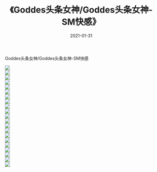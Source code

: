 ﻿---
layout: post
title:  《Goddes头条女神/Goddes头条女神-SM快感》
date:   2021-01-31
img: http://pic.660000.xyz/1:/网络美图/2021/Goddes头条女神/Goddes头条女神-SM快感/000.jpg
categories: [美女, 清纯, 唯美]
---

Goddes头条女神/Goddes头条女神-SM快感

 ![](http://pic.660000.xyz/1:/网络美图/2021/Goddes头条女神/Goddes头条女神-SM快感/001.jpg) <br>![](http://pic.660000.xyz/1:/网络美图/2021/Goddes头条女神/Goddes头条女神-SM快感/002.jpg) <br>![](http://pic.660000.xyz/1:/网络美图/2021/Goddes头条女神/Goddes头条女神-SM快感/003.jpg) <br>![](http://pic.660000.xyz/1:/网络美图/2021/Goddes头条女神/Goddes头条女神-SM快感/004.jpg) <br>![](http://pic.660000.xyz/1:/网络美图/2021/Goddes头条女神/Goddes头条女神-SM快感/005.jpg) <br>![](http://pic.660000.xyz/1:/网络美图/2021/Goddes头条女神/Goddes头条女神-SM快感/006.jpg) <br>![](http://pic.660000.xyz/1:/网络美图/2021/Goddes头条女神/Goddes头条女神-SM快感/007.jpg) <br>![](http://pic.660000.xyz/1:/网络美图/2021/Goddes头条女神/Goddes头条女神-SM快感/008.jpg) <br>![](http://pic.660000.xyz/1:/网络美图/2021/Goddes头条女神/Goddes头条女神-SM快感/009.jpg) <br>![](http://pic.660000.xyz/1:/网络美图/2021/Goddes头条女神/Goddes头条女神-SM快感/010.jpg) <br>![](http://pic.660000.xyz/1:/网络美图/2021/Goddes头条女神/Goddes头条女神-SM快感/011.jpg) <br>![](http://pic.660000.xyz/1:/网络美图/2021/Goddes头条女神/Goddes头条女神-SM快感/012.jpg) <br>![](http://pic.660000.xyz/1:/网络美图/2021/Goddes头条女神/Goddes头条女神-SM快感/013.jpg) <br>![](http://pic.660000.xyz/1:/网络美图/2021/Goddes头条女神/Goddes头条女神-SM快感/014.jpg) <br>![](http://pic.660000.xyz/1:/网络美图/2021/Goddes头条女神/Goddes头条女神-SM快感/015.jpg) <br>![](http://pic.660000.xyz/1:/网络美图/2021/Goddes头条女神/Goddes头条女神-SM快感/016.jpg) <br>![](http://pic.660000.xyz/1:/网络美图/2021/Goddes头条女神/Goddes头条女神-SM快感/017.jpg) <br>![](http://pic.660000.xyz/1:/网络美图/2021/Goddes头条女神/Goddes头条女神-SM快感/018.jpg) <br>![](http://pic.660000.xyz/1:/网络美图/2021/Goddes头条女神/Goddes头条女神-SM快感/019.jpg) <br>![](http://pic.660000.xyz/1:/网络美图/2021/Goddes头条女神/Goddes头条女神-SM快感/020.jpg) <br>![](http://pic.660000.xyz/1:/网络美图/2021/Goddes头条女神/Goddes头条女神-SM快感/021.jpg) <br>
